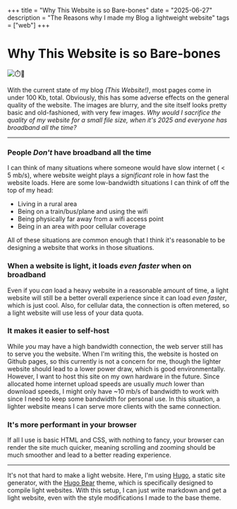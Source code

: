 +++
title = "Why This Website is so Bare-bones"
date = "2025-06-27"
description = "The Reasons why I made my Blog a lightweight website"
tags = ["web"]
+++


# Why This Website is so Bare-bones


![⏱️📄](/img/stopwatch-page.png)

With the current state of my blog *(This Website!)*, most pages come in under 100 Kb, total. Obviously, this has some adverse effects on the general quality of the website. The images are blurry, and the site itself looks pretty basic and old-fashioned, with very few images. *Why would I sacrifice the quality of my website for a small file size, when it's 2025 and everyone has broadband all the time?*

---

### People *Don't* have broadband all the time

I can think of many situations where someone would have slow internet ( < 5 mb/s), where website weight plays a *significant* role in how fast the website loads. Here are some low-bandwidth situations I can think of off the top of my head:
- Living in a rural area
- Being on a train/bus/plane and using the wifi
- Being physically far away from a wifi access point
- Being in an area with poor cellular coverage

All of these situations are common enough that I think it's reasonable to be designing a website that works in those situations.

### When a website is light, it loads *even faster* when on broadband

Even if you *can* load a heavy website in a reasonable amount of time, a light website will still be a better overall experience since it can load *even faster*, which is just cool. Also, for cellular data, the connection is often metered, so a light website will use less of your data quota.

### It makes it easier to self-host

While *you* may have a high bandwidth connection, the web server still has to serve you the website. When I'm writing this, the website is hosted on Github pages, so this currently is not a concern for me, though the lighter website should lead to a lower power draw, which is good environmentally. However, I want to host this site on my own hardware in the future. Since allocated home internet upload speeds are usually *much* lower than download speeds, I might only have ~10 mb/s of bandwidth to work with since I need to keep some bandwidth for personal use. In this situation, a lighter website means I can serve more clients with the same connection.

### It's more performant in your browser

If all I use is basic HTML and CSS, with nothing to fancy, your browser can render the site much quicker, meaning scrolling and zooming should be much smoother and lead to a better reading experience.

---

It's not that hard to make a light website. Here, I'm using [Hugo](https://gohugo.io), a static site generator, with the [Hugo Bear](https://github.com/janraasch/hugo-bearblog/) theme, which is specifically designed to compile light websites. With this setup, I can just write markdown and get a light website, even with the style modifications I made to the base theme. 

